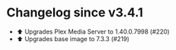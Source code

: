 # Changelog since v3.4.1
- ⬆️ Upgrades Plex Media Server to 1.40.0.7998 (#220) 
- ⬆️ Upgrades base image to 7.3.3 (#219) 
